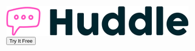 <nav>
      <div class="logo">
        <img src="./images/logo.svg" alt="logo">
      </div>
      <button class="btn">Try It Free</button>
    </nav>